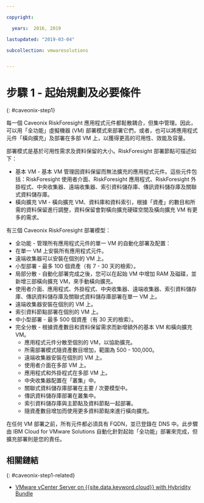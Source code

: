 ```yaml
---

copyright:

  years:  2016, 2019

lastupdated: "2019-03-04"

subcollection: vmwaresolutions


---
```


# 步驟 1 - 起始規劃及必要條件
{: #caveonix-step1}

每一個 Caveonix RiskForesight 應用程式元件都鬆散耦合，但集中管理。因此，可以用「全功能」虛擬機器 (VM) 部署模式來部署它們，或者，也可以將應用程式元件「橫向擴充」及部署在多部 VM 上，以獲得更高的可用性、效能及容量。

部署模式是基於可用性需求及資料保留的大小。RiskForesight 部署節點可描述如下：

-	基本 VM - 基本 VM 管理因資料保留而無法擴充的應用程式元件。這些元件包括：RiskForesight 使用者介面、RiskForesight 應用程式、RiskForesight 外掛程式、中央收集器、遠端收集器、索引資料儲存庫、傳訊資料儲存庫及關聯式資料儲存庫。
-	橫向擴充 VM - 橫向擴充 VM、資料庫和資料索引，根據「資產」的數目和所需的資料保留進行調整，資料保留會對橫向擴充硬碟空間及橫向擴充 VM 有更多的需求。

有三個 Caveonix RiskForesight 部署模型：

-	全功能 - 管理所有應用程式元件的單一 VM 的自動化部署及配置：
  - 在單一 VM 上安裝所有應用程式元件。
  - 遠端收集器可以安裝在個別的 VM 上。
  - 小型部署 - 最多 100 個資產（有 7 - 30 天的檢索）。
-	局部分散 - 自動化部署完成之後，您可以在起始 VM 中增加 RAM 及磁碟，並新增三部橫向擴充 VM，來手動橫向擴充。
  - 使用者介面、應用程式、外掛程式、中央收集器、遠端收集器、索引資料儲存庫、傳訊資料儲存庫及關聯式資料儲存庫部署在單一 VM 上。
  - 遠端收集器安裝在個別的 VM 上。
  -	索引資料節點部署在個別的 VM 上。
  -	中小型部署 - 最多 500 個資產（有 30 天的檢索）。
- 完全分散 - 根據資產數目和資料保留需求而新增額外的基本 VM 和橫向擴充 VM。
  - 應用程式元件分散至個別的 VM，以協助擴充。
  -	所需部署模式隨資產數目增加，範圍為 500 - 100,000。
  -	遠端收集器安裝在個別的 VM 上。
  -	使用者介面在多部 VM 上。
  -	應用程式和外掛程式在多部 VM 上。
  -	中央收集器配置在「叢集」中。
  -	關聯式資料儲存庫部署在主要 / 次要模型中。
  -	傳訊資料儲存庫部署在叢集中。
  -	索引資料儲存庫與主節點及資料節點一起部署。
  -	隨資產數目增加而使用更多資料節點來進行橫向擴充。

在任何 VM 部署之前，所有元件都必須具有 FQDN，並已登錄在 DNS 中。此步驟由 IBM Cloud for VMware Solutions 自動化針對起始「全功能」部署來完成，但擴充部署則是您的責任。

## 相關鏈結
{: #caveonix-step1-related}

* [VMware vCenter Server on {{site.data.keyword.cloud}} with Hybridity Bundle](/docs/services/vmwaresolutions/archiref/vcs?topic=vmware-solutions-vcs-hybridity-intro)
